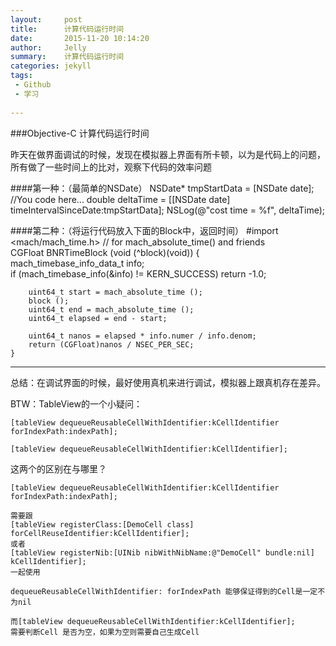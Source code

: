 ```yaml
---
layout:     post
title:      计算代码运行时间
date:       2015-11-20 10:14:20
author:     Jelly
summary:    计算代码运行时间
categories: jekyll
tags:
 - Github
 - 学习
 
---
```


###Objective-C 计算代码运行时间


昨天在做界面调试的时候，发现在模拟器上界面有所卡顿，以为是代码上的问题，所有做了一些时间上的比对，观察下代码的效率问题


####第一种：（最简单的NSDate）
	NSDate* tmpStartData = [NSDate date];
	//You code here...
	double deltaTime = [[NSDate date] timeIntervalSinceDate:tmpStartData];
	NSLog(@"cost time = %f", deltaTime);

####第二种：（将运行代码放入下面的Block中，返回时间）
	#import <mach/mach_time.h>  // for mach_absolute_time() and friends  
	CGFloat BNRTimeBlock (void (^block)(void)) {  
    mach_timebase_info_data_t info;  
    if (mach_timebase_info(&info) != KERN_SUCCESS) return -1.0;  
  
    	uint64_t start = mach_absolute_time ();  
    	block ();  
    	uint64_t end = mach_absolute_time ();  
    	uint64_t elapsed = end - start;  
  
    	uint64_t nanos = elapsed * info.numer / info.denom;  
    	return (CGFloat)nanos / NSEC_PER_SEC;  
	}

------
总结：在调试界面的时候，最好使用真机来进行调试，模拟器上跟真机存在差异。

BTW：TableView的一个小疑问：

	[tableView dequeueReusableCellWithIdentifier:kCellIdentifier forIndexPath:indexPath];
	
	[tableView dequeueReusableCellWithIdentifier:kCellIdentifier];
	
这两个的区别在与哪里？ 

    [tableView dequeueReusableCellWithIdentifier:kCellIdentifier forIndexPath:indexPath];
    
    需要跟
    [tableView registerClass:[DemoCell class] forCellReuseIdentifier:kCellIdentifier]; 
    或者
    [tableView registerNib:[UINib nibWithNibName:@"DemoCell" bundle:nil] kCellIdentifier];
    一起使用
    
	dequeueReusableCellWithIdentifier: forIndexPath 能够保证得到的Cell是一定不为nil
	
	而[tableView dequeueReusableCellWithIdentifier:kCellIdentifier];
	需要判断Cell 是否为空，如果为空则需要自己生成Cell
	